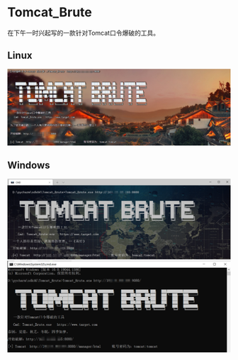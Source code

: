 # Tomcat_Brute

在下午一时兴起写的一款针对Tomcat口令爆破的工具。

## Linux
![image](./img/Linux_20220319202859.png?raw=true)

## Windows
![image](./img/20220319200649.png?raw=true)
![image](./img/20220319200838.png?raw=true)
